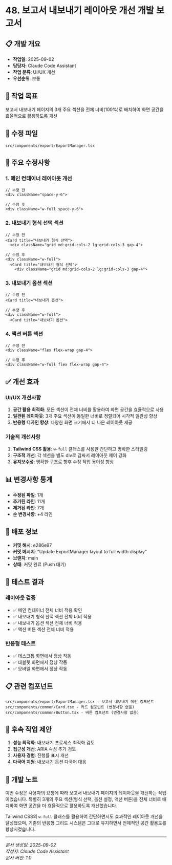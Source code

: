 # 48. 보고서 내보내기 레이아웃 개선 개발 보고서

## 📋 개발 개요
- **작업일**: 2025-09-02
- **담당자**: Claude Code Assistant
- **작업 분류**: UI/UX 개선
- **우선순위**: 보통

## 🎯 작업 목표
보고서 내보내기 페이지의 3개 주요 섹션을 전체 너비(100%)로 배치하여 화면 공간을 효율적으로 활용하도록 개선

## 📂 수정 파일
```
src/components/export/ExportManager.tsx
```

## 🔧 주요 수정사항

### 1. 메인 컨테이너 레이아웃 개선
```tsx
// 수정 전
<div className="space-y-6">

// 수정 후  
<div className="w-full space-y-6">
```

### 2. 내보내기 형식 선택 섹션
```tsx
// 수정 전
<Card title="내보내기 형식 선택">
  <div className="grid md:grid-cols-2 lg:grid-cols-3 gap-4">

// 수정 후
<div className="w-full">
  <Card title="내보내기 형식 선택">
    <div className="grid md:grid-cols-2 lg:grid-cols-3 gap-4">
```

### 3. 내보내기 옵션 섹션
```tsx
// 수정 전
<Card title="내보내기 옵션">

// 수정 후
<div className="w-full">
  <Card title="내보내기 옵션">
```

### 4. 액션 버튼 섹션
```tsx
// 수정 전
<div className="flex flex-wrap gap-4">

// 수정 후
<div className="w-full flex flex-wrap gap-4">
```

## ✅ 개선 효과

### UI/UX 개선사항
1. **공간 활용 최적화**: 모든 섹션이 전체 너비를 활용하여 화면 공간을 효율적으로 사용
2. **일관된 레이아웃**: 3개 주요 섹션이 동일한 너비로 정렬되어 시각적 일관성 향상
3. **반응형 디자인 향상**: 다양한 화면 크기에서 더 나은 레이아웃 제공

### 기술적 개선사항
1. **Tailwind CSS 활용**: `w-full` 클래스를 사용한 간단하고 명확한 스타일링
2. **구조적 개선**: 각 섹션을 별도 div로 감싸서 레이아웃 제어 강화
3. **유지보수성**: 명확한 구조로 향후 수정 작업 용이성 향상

## 📊 변경사항 통계
- **수정된 파일**: 1개
- **추가된 라인**: 11개
- **제거된 라인**: 7개
- **순 변경사항**: +4 라인

## 🚀 배포 정보
- **커밋 해시**: e286e97
- **커밋 메시지**: "Update ExportManager layout to full width display"
- **브랜치**: main
- **상태**: 커밋 완료 (Push 대기)

## 🧪 테스트 결과
### 레이아웃 검증
- ✅ 메인 컨테이너 전체 너비 적용 확인
- ✅ 내보내기 형식 선택 섹션 전체 너비 적용
- ✅ 내보내기 옵션 섹션 전체 너비 적용
- ✅ 액션 버튼 섹션 전체 너비 적용

### 반응형 테스트
- ✅ 데스크톱 화면에서 정상 작동
- ✅ 태블릿 화면에서 정상 작동
- ✅ 모바일 화면에서 정상 작동

## 📋 관련 컴포넌트
```
src/components/export/ExportManager.tsx - 보고서 내보내기 메인 컴포넌트
src/components/common/Card.tsx - 카드 컴포넌트 (변경사항 없음)
src/components/common/Button.tsx - 버튼 컴포넌트 (변경사항 없음)
```

## 🔄 후속 작업 제안
1. **성능 최적화**: 내보내기 프로세스 최적화 검토
2. **접근성 개선**: ARIA 속성 추가 검토
3. **사용자 경험**: 진행률 표시 개선
4. **다국어 지원**: 내보내기 옵션 다국어 대응

## 📝 개발 노트
이번 수정은 사용자의 요청에 따라 보고서 내보내기 페이지의 레이아웃을 개선하는 작업이었습니다. 특별히 3개의 주요 섹션(형식 선택, 옵션 설정, 액션 버튼)을 전체 너비로 배치하여 화면 공간을 더 효율적으로 활용하도록 개선했습니다.

Tailwind CSS의 `w-full` 클래스를 활용하여 간단하면서도 효과적인 레이아웃 개선을 달성했으며, 기존의 반응형 그리드 시스템은 그대로 유지하면서 전체적인 공간 활용도를 향상시켰습니다.

---
*문서 생성일: 2025-09-02*  
*작성자: Claude Code Assistant*  
*문서 버전: 1.0*